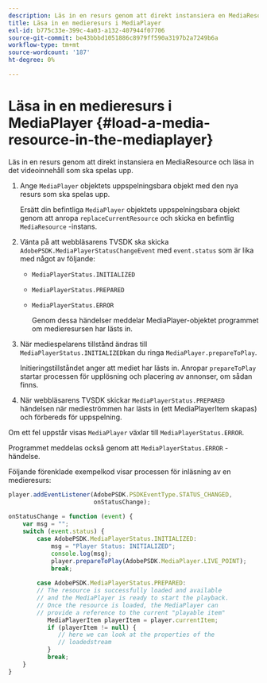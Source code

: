 ```yaml
---
description: Läs in en resurs genom att direkt instansiera en MediaResource och läsa in det videoinnehåll som ska spelas upp.
title: Läsa in en medieresurs i MediaPlayer
exl-id: b775c33e-399c-4a03-a132-407944f07706
source-git-commit: be43bbbd1051886c8979ff590a3197b2a7249b6a
workflow-type: tm+mt
source-wordcount: '187'
ht-degree: 0%

---
```


# Läsa in en medieresurs i MediaPlayer {#load-a-media-resource-in-the-mediaplayer}

Läs in en resurs genom att direkt instansiera en MediaResource och läsa in det videoinnehåll som ska spelas upp.

1. Ange `MediaPlayer` objektets uppspelningsbara objekt med den nya resurs som ska spelas upp.

   Ersätt din befintliga `MediaPlayer` objektets uppspelningsbara objekt genom att anropa `replaceCurrentResource` och skicka en befintlig `MediaResource` -instans.

1. Vänta på att webbläsarens TVSDK ska skicka `AdobePSDK.MediaPlayerStatusChangeEvent` med `event.status` som är lika med något av följande:

   * `MediaPlayerStatus.INITIALIZED`
   * `MediaPlayerStatus.PREPARED`
   * `MediaPlayerStatus.ERROR`

      Genom dessa händelser meddelar MediaPlayer-objektet programmet om medieresursen har lästs in.

1. När mediespelarens tillstånd ändras till `MediaPlayerStatus.INITIALIZED`kan du ringa `MediaPlayer.prepareToPlay`.

   Initieringstillståndet anger att mediet har lästs in. Anropar `prepareToPlay` startar processen för upplösning och placering av annonser, om sådan finns.
1. När webbläsarens TVSDK skickar `MediaPlayerStatus.PREPARED` händelsen när medieströmmen har lästs in (ett MediaPlayerItem skapas) och förbereds för uppspelning.

Om ett fel uppstår visas `MediaPlayer` växlar till `MediaPlayerStatus.ERROR`.

Programmet meddelas också genom att `MediaPlayerStatus.ERROR` -händelse.

><!--<a id="example_3774607C6F08473282CF0CB7F3D82373"></a>-->

Följande förenklade exempelkod visar processen för inläsning av en medieresurs:

```js
player.addEventListener(AdobePSDK.PSDKEventType.STATUS_CHANGED,  
                        onStatusChange); 
 
onStatusChange = function (event) { 
    var msg = ""; 
    switch (event.status) { 
        case AdobePSDK.MediaPlayerStatus.INITIALIZED: 
            msg = "Player Status: INITIALIZED"; 
            console.log(msg); 
            player.prepareToPlay(AdobePSDK.MediaPlayer.LIVE_POINT); 
            break; 
 
        case AdobePSDK.MediaPlayerStatus.PREPARED: 
        // The resource is successfully loaded and available 
        // and the MediaPlayer is ready to start the playback. 
        // Once the resource is loaded, the MediaPlayer can 
        // provide a reference to the current "playable item" 
           MediaPlayerItem playerItem = player.currentItem; 
           if (playerItem != null) {  
              // here we can look at the properties of the  
              // loadedstream 
           } 
           break; 
    } 
}
```
